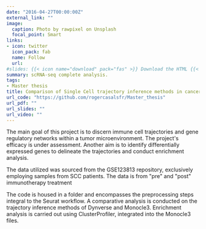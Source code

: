 ```yaml
---
date: "2016-04-27T00:00:00Z"
external_link: ""
image:
  caption: Photo by rawpixel on Unsplash
  focal_point: Smart
links:
- icon: twitter
  icon_pack: fab
  name: Follow
  url: 
#slides: {{< icon name="download" pack="fas" >}} Download the HTML {{< staticref "uploads/index.en.html" "newtab" >}}Pre-Processing Seurat{{< /staticref >}}. 
summary: scRNA-seq complete analysis.
tags:
- Master thesis
title: Comparison of Single Cell trajectory inference methods in cancer immunotherapy
url_code: "https://github.com/rogercasalsfr/Master_thesis"
url_pdf: ""
url_slides: ""
url_video: ""
---
```


The main goal of this project is to discern immune cell trajectories and gene regulatory networks within a tumor microenvironment. The project's efficacy is under assessment. Another aim is to identify differentially expressed genes to delineate the trajectories and conduct enrichment analysis.

The data utilized was sourced from the GSE123813 repository, exclusively employing samples from SCC patients. The data is from "pre" and "post" immunotherapy treatment

The code is housed in a folder and encompasses the preprocessing steps integral to the Seurat workflow. A comparative analysis is conducted on the trajectory inference methods of Dynverse and Monocle3. Enrichment analysis is carried out using ClusterProfiler, integrated into the Monocle3 files.
